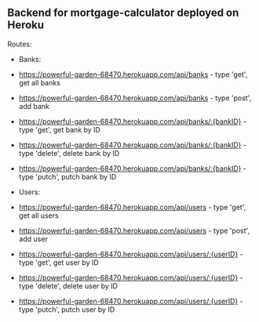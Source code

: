 ## Backend for mortgage-calculator deployed on Heroku

Routes:

- Banks:
- https://powerful-garden-68470.herokuapp.com/api/banks - type 'get', get all banks
- https://powerful-garden-68470.herokuapp.com/api/banks - type 'post', add bank
- https://powerful-garden-68470.herokuapp.com/api/banks/:{bankID} - type 'get', get bank by ID
- https://powerful-garden-68470.herokuapp.com/api/banks/:{bankID} - type 'delete', delete bank by ID
- https://powerful-garden-68470.herokuapp.com/api/banks/:{bankID} - type 'putch', putch bank by ID

- Users:
- https://powerful-garden-68470.herokuapp.com/api/users - type 'get', get all users
- https://powerful-garden-68470.herokuapp.com/api/users - type 'post', add user
- https://powerful-garden-68470.herokuapp.com/api/users/:{userID} - type 'get', get user by ID
- https://powerful-garden-68470.herokuapp.com/api/users/:{userID} - type 'delete', delete user by ID
- https://powerful-garden-68470.herokuapp.com/api/users/:{userID} - type 'putch', putch user by ID
